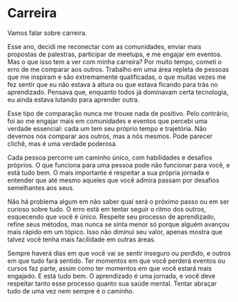 # Carreira


Vamos falar sobre carreira.

<!--more-->

Esse ano, decidi me reconectar com as comunidades, enviar mais propostas de palestras, participar de meetups, e me engajar em eventos. Mas o que isso tem a ver com minha carreira?
Por muito tempo, cometi o erro de me comparar aos outros. Trabalho em uma área repleta de pessoas que me inspiram e são extremamente qualificadas, o que muitas vezes me fez sentir que eu não estava à altura ou que estava ficando para trás no aprendizado. Pensava que, enquanto todos já dominavam certa tecnologia, eu ainda estava lutando para aprender outra.

Esse tipo de comparação nunca me trouxe nada de positivo. Pelo contrário, foi ao me engajar mais em comunidades e eventos que percebi uma verdade essencial: cada um tem seu próprio tempo e trajetória. Não devemos nos comparar aos outros, mas a nós mesmos. Pode parecer clichê, mas é uma verdade poderosa.

Cada pessoa percorre um caminho único, com habilidades e desafios próprios. O que funciona para uma pessoa pode não funcionar para você, e está tudo bem. O mais importante é respeitar a sua própria jornada e entender que até mesmo aqueles que você admira passam por desafios semelhantes aos seus.

Não há problema algum em não saber qual será o próximo passo ou em ser curioso sobre tudo. O erro está em tentar seguir o ritmo dos outros, esquecendo que você é único. Respeite seu processo de aprendizado, refine seus métodos, mas nunca se sinta menor só porque alguém avançou mais rápido em um tópico. Isso não diminui seu valor, apenas mostra que talvez você tenha mais facilidade em outras áreas.

Sempre haverá dias em que você vai se sentir inseguro ou perdido, e outros em que tudo fará sentido. Ter momentos em que você perderá eventos ou cursos faz parte, assim como ter momentos em que você estará mais engajado. E está tudo bem. O aprendizado é uma jornada, e você deve respeitar tanto esse processo quanto sua saúde mental. Tentar abraçar tudo de uma vez nem sempre é o caminho.


